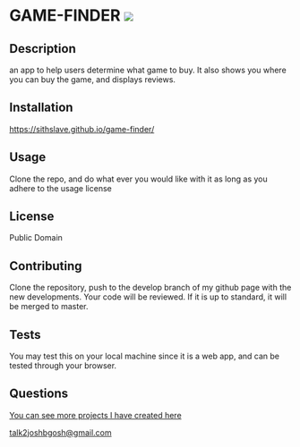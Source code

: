 # GAME-FINDER          ![](https://img.shields.io/badge/license-Public%20Domain-green)

## Description

  an app to help users determine what game to buy. It also shows you where you can buy the game, and displays reviews.

## Installation

https://sithslave.github.io/game-finder/

## Usage

Clone the repo, and do what ever you would like with it as long as you adhere to the usage license

## License

Public Domain

## Contributing

Clone the repository, push to the develop branch of my github page with the new developments. Your code will be reviewed. If it is up to standard, it will be merged to master.

## Tests

You may test this on your local machine since it is a web app, and can be tested through your browser.

## Questions

[You can see more projects I have created here](https://github.com/sithSlave/) 


[talk2joshbgosh@gmail.com](mailto:talk2joshbgosh@gmail.com)

